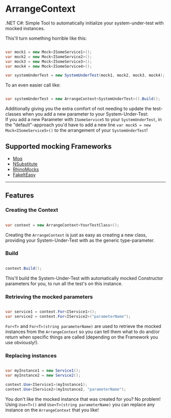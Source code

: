 # ArrangeContext

.NET C#: Simple Tool to automatically initialize your system-under-test with mocked instances.

This'll turn something horrible like this:

```cs

var mock1 = new Mock<ISomeService1>();
var mock2 = new Mock<ISomeService2>();
var mock3 = new Mock<ISomeService3>();
var mock4 = new Mock<ISomeService4>();

var systemUnderTest = new SystemUnderTest(mock1, mock2, mock3, mock4);
```

To an even easier call like:

```cs

var systemUnderTest = new ArrangeContext<SystemUnderTest>().Build();
```

Additionally giving you the extra comfort of not needing to update the test-classes when you add a new parameter to your System-Under-Test:  
If you add a new Parameter with `ISomeService5` to your `SystemUnderTest`, in the "default"-approach you'd have to add a new line `var mock5 = new Mock<ISomeService5>()` to the arrangement of your `SystemUnderTest`!

## Supported mocking Frameworks

- [Moq](https://github.com/moq/moq4)
- [NSubstitute](https://github.com/nsubstitute/NSubstitute)
- [RhinoMocks](https://github.com/hibernating-rhinos/rhino-mocks)
- [FakeItEasy](https://github.com/FakeItEasy/FakeItEasy)

---

## Features

### Creating the Context

```cs

var context = new ArrangeContext<YourTestClass>();
```

Creating the `ArrangeContext` is just as easy as creating a new class, providing your System-Under-Test with as the generic type-parameter.

### Build

```cs

context.Build();
```

This'll build the System-Under-Test with automatically mocked Constructor parameters for you, to run all the test's on this instance.

### Retrieving the mocked parameters

```cs

var service1 = context.For<IService1>();
var service2 = context.For<IService2>("parameterName");
```

`For<T>` and `For<T>(string parameterName)` are used to retrieve the mocked instances from the `ArrangeContext` so you can tell them what to do and/or return when specific things are called (depending on the Framework you use obviously!).

### Replacing instances

```cs

var myInstance1 = new Service1();
var myInstance2 = new Service2();

context.Use<IService1>(myInstance1);
context.Use<IService2>(myInstance2, "parameterName");
```

You don't like the mocked instance that was created for you? No problem! Using `Use<T>()` and `Use<T>(string parameterName)` you can replace any instance on the `ArrangeContext` that you like!
